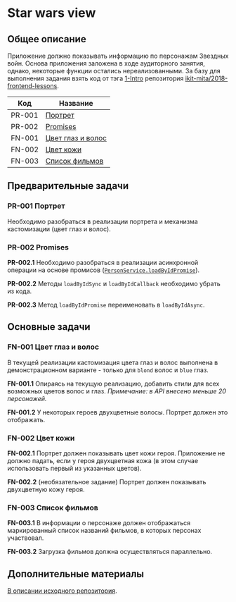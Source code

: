 
# Star wars view

## Общее описание
Приложение должно показывать информацию по персонажам Звездных войн. Основа приложения заложена в ходе аудиторного занятия, однако, некоторые функции остались нереализованными. За базу для выполнения задания взять код от тэга [1-Intro](https://github.com/ikit-mita/2018-frontend-lessons/tree/1-Intro) репозитория [ikit-mita/2018-frontend-lessons](https://github.com/ikit-mita/2018-frontend-lessons).

|  Код   |                    Название                    |
|--------|------------------------------------------------|
| PR-001 | [Портрет](#pr-001-Портрет)                     |
| PR-002 | [Promises](#pr-002-promises)                   |
| FN-001 | [Цвет глаз и волос](#fn-001-Цвет-глаз-и-волос) |
| FN-002 | [Цвет кожи](#fn-002-Цвет-кожи)                 |
| FN-003 | [Список фильмов](#fn-003-Список-фильмов)       |


## Предварительные задачи
### PR-001 Портрет
Необходимо разобраться в реализации портрета и механизма кастомизации (цвет глаз и волос).

### PR-002 Promises
**PR-002.1** Необходимо разобраться в реализации асинхронной операции на основе промисов ([`PersonService.loadByIdPromise`](https://github.com/ikit-mita/2018-frontend-lessons/blob/1-Intro/1-Intro/wwwroot/modules/services/person-service.js#L44)).

**PR-002.2** Методы `loadByIdSync` и `loadByIdCallback` необходимо убрать из кода.

**PR-002.3** Метод `loadByIdPromise` переименовать в `loadByIdAsync`.

## Основные задачи
### FN-001 Цвет глаз и волос
В текущей реализации кастомизация цвета глаз и волос выполнена в демонстрационном варианте - только для `blond` волос и `blue` глаз.

**FN-001.1** Опираясь на текущую реализацию, добавить стили для всех возможных цветов волос и глаз.
_Примечание: в API внесено меньше 20 персонажей._

**FN-001.2** У некоторых героев двухцветные волосы. Портрет должен это отображать.

### FN-002 Цвет кожи
**FN-002.1** Портрет должен показывать цвет кожи героя. Приложение не должно падать, если у героя двухцветная кожа (в этом случае использовать первый из указанных цветов).

**FN-002.2** (необязательное задание) Портрет должен показывать двухцветную кожу героя.

### FN-003 Список фильмов
**FN-003.1** В информации о персонаже должен отображаться маркированный список названий фильмов, в которых персонах участвовал.

**FN-003.2** Загрузка фильмов должна осуществляться параллельно.

## Дополнительные материалы

[В описании исходного репозитория](https://github.com/ikit-mita/2018-frontend-lessons/blob/1-Intro/README.md).
